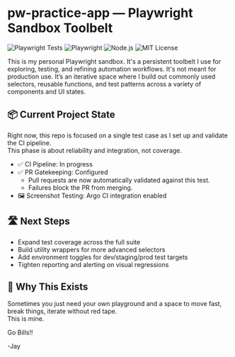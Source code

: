 # pw-practice-app — Playwright Sandbox Toolbelt

![Playwright Tests](https://img.shields.io/badge/Playwright%20Tests-passing-success)
![Playwright](https://img.shields.io/badge/Playwright-%5E1.43.0-green?logo=playwright&style=flat-square)
![Node.js](https://img.shields.io/badge/Node.js-%3E%3D18.x-brightgreen?logo=node.js&style=flat-square)
![MIT License](https://img.shields.io/github/license/jaytremmel/pw-practice-app?style=flat-square)

This is my personal Playwright sandbox. It's a persistent toolbelt I use for exploring, testing, and refining automation workflows. It's not meant for production use. It’s an iterative space where I build out commonly used selectors, reusable functions, and test patterns across a variety of components and UI states.

## 📦 Current Project State

Right now, this repo is focused on a single test case as I set up and validate the CI pipeline.  
This phase is about reliability and integration, not coverage.

- ✅ CI Pipeline: In progress
- ✅ PR Gatekeeping: Configured
  - Pull requests are now automatically validated against this test.
  - Failures block the PR from merging.
- 🖼️ Screenshot Testing: Argo CI integration enabled

## 🛣️ Next Steps

- Expand test coverage across the full suite
- Build utility wrappers for more advanced selectors
- Add environment toggles for dev/staging/prod test targets
- Tighten reporting and alerting on visual regressions

## 🤝 Why This Exists

Sometimes you just need your own playground and a space to move fast, break things, iterate without red tape.  
This is mine.

Go Bills!!

-Jay
